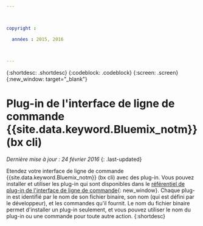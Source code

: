 ```yaml
---

 

copyright :

  années : 2015, 2016

 

---
```


{:shortdesc: .shortdesc}
{:codeblock: .codeblock}
{:screen: .screen}
{:new_window: target="_blank"}

# Plug-in de l'interface de ligne de commande {{site.data.keyword.Bluemix_notm}} (bx cli)

*Dernière mise à jour : 24 février 2016*
{: .last-updated}

Etendez votre interface de ligne de commande {{site.data.keyword.Bluemix_notm}} (bx cli) avec des plug-in. Vous pouvez installer et utiliser
les plug-in qui sont disponibles dans le [référentiel de plug-in de l'interface de ligne de commande](http://plugins.ng.bluemix.net/){: new_window}. Chaque
plug-in est identifié par le nom de son fichier binaire, son nom (qui est défini par le développeur), et les commandes qu'il fournit. Le nom du fichier
binaire permet d'installer un plug-in seulement, et vous pouvez utiliser le nom du plug-in ou une commande pour toute autre action.
{:shortdesc}
